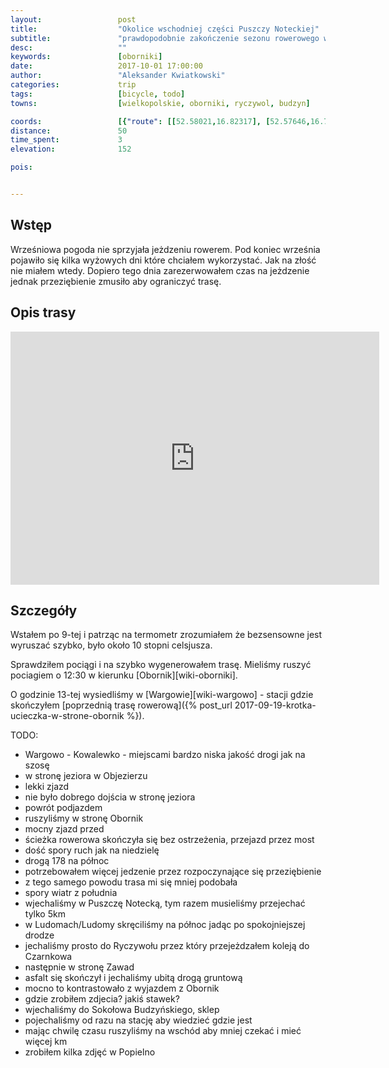 ```yaml
---
layout:                 post
title:                  "Okolice wschodniej części Puszczy Noteckiej"
subtitle:               "prawdopodobnie zakończenie sezonu rowerowego w 2017 roku"
desc:                   ""
keywords:               [oborniki]
date:                   2017-10-01 17:00:00
author:                 "Aleksander Kwiatkowski"
categories:             trip
tags:                   [bicycle, todo]
towns:                  [wielkopolskie, oborniki, ryczywol, budzyn]

coords:                 [{"route": [[52.58021,16.82317], [52.57646,16.79493], [52.59059,16.77948], [52.59679,16.76566], [52.60388,16.76257], [52.59935,16.75107], [52.60467,16.76506], [52.64031,16.80892], [52.64567,16.80987], [52.64624,16.80420], [52.67170,16.80935], [52.68341,16.80849], [52.69751,16.82592], [52.73780,16.83424], [52.75599,16.81982], [52.81184,16.83647], [52.81605,16.84059], [52.82917,16.89827], [52.84467,16.93956], [52.83705,16.97320], [52.83705,16.99389]], "type": "bicycle"}]
distance:               50
time_spent:             3
elevation:              152  

pois:


---
```



Wstęp
-----

Wrześniowa pogoda nie sprzyjała jeżdzeniu rowerem. Pod koniec września pojawiło się
kilka wyżowych dni które chciałem wykorzystać. Jak na złość nie miałem wtedy.
Dopiero tego dnia zarezerwowałem czas na jeżdzenie jednak przeziębienie zmusiło
aby ograniczyć trasę.

Opis trasy
----------

<iframe height='405' width='590' frameborder='0' allowtransparency='true' scrolling='no' src='https://www.strava.com/activities/1210392971/embed/3ba7b4f856b3b60f45c37802811a2010fd18bced'></iframe>

Szczegóły
---------

Wstałem po 9-tej i patrząc na termometr zrozumiałem że bezsensowne jest wyruszać szybko,
było około 10 stopni celsjusza.

Sprawdziłem pociągi i na szybko wygenerowałem trasę. Mieliśmy ruszyć pociagiem o 12:30
w kierunku [Obornik][wiki-oborniki].

O godzinie 13-tej wysiedliśmy w [Wargowie][wiki-wargowo] - stacji
gdzie skończyłem
[poprzednią trasę rowerową]({% post_url 2017-09-19-krotka-ucieczka-w-strone-obornik %}).

TODO:

* Wargowo - Kowalewko - miejscami bardzo niska jakość drogi jak na szosę
* w stronę jeziora w Objezierzu
* lekki zjazd
* nie było dobrego dojścia w stronę jeziora
* powrót podjazdem
* ruszyliśmy w stronę Obornik
* mocny zjazd przed
* ścieżka rowerowa skończyła się bez ostrzeżenia, przejazd przez most
* dość spory ruch jak na niedzielę
* drogą 178 na północ
* potrzebowałem więcej jedzenie przez rozpoczynające się przeziębienie
* z tego samego powodu trasa mi się mniej podobała
* spory wiatr z południa
* wjechaliśmy w Puszczę Notecką, tym razem musieliśmy przejechać tylko 5km
* w Ludomach/Ludomy skręciliśmy na północ jadąc po spokojniejszej drodze
* jechaliśmy prosto do Ryczywołu przez który przejeżdzałem koleją do Czarnkowa
* następnie w stronę Zawad
* asfalt się skończył i jechaliśmy ubitą drogą gruntową
* mocno to kontrastowało z wyjazdem z Obornik
* gdzie zrobiłem zdjecia? jakiś stawek?
* wjechaliśmy do Sokołowa Budzyńskiego, sklep
* pojechaliśmy od razu na stację aby wiedzieć gdzie jest
* mając chwilę czasu ruszyliśmy na wschód aby mniej czekać i mieć więcej km
* zrobiłem kilka zdjęć w Popielno
